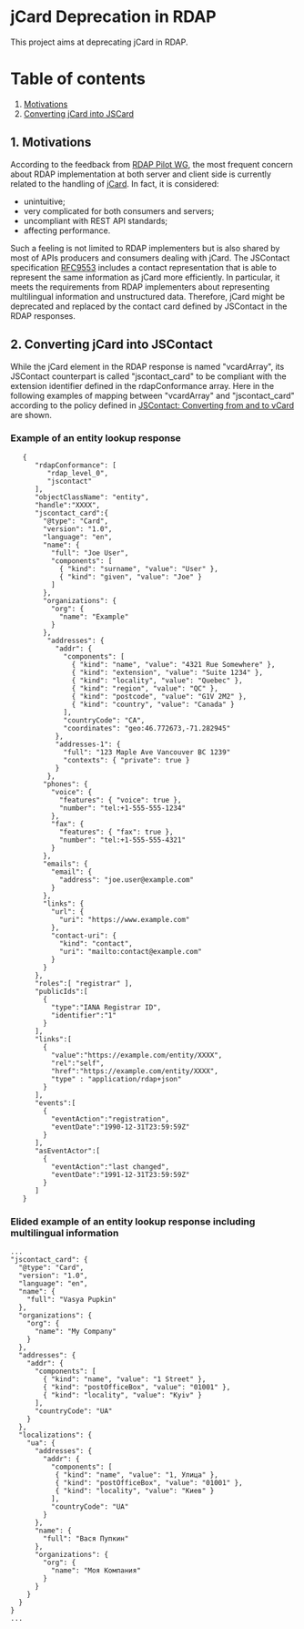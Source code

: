 # jCard Deprecation in RDAP

This project aims at deprecating jCard in RDAP.

# Table of contents
1. [Motivations](#motivations)
2. [Converting jCard into JSCard](#converting-jcard-into-jscontact)


<a name="motivations"></a>
## 1. Motivations

According to the feedback from [RDAP Pilot WG](https://www.icann.org/en/system/files/files/rdap-pilot-report-25apr19-en.pdf), the most frequent concern about RDAP implementation at both server and client side is currently related to the handling of [jCard](https://tools.ietf.org/html/rfc7095). In fact, it is considered:

*	unintuitive;
*	very complicated for both consumers and servers;
*	uncompliant with REST API standards;
*	affecting performance.

Such a feeling is not limited to RDAP implementers but is also shared by most of APIs producers and consumers dealing with jCard.
The JSContact specification [RFC9553](https://www.rfc-editor.org/rfc/rfc9553.html) includes a contact representation that is able to represent the same information as jCard more efficiently. In particular, it meets the requirements from RDAP implementers about representing multilingual information and unstructured data. Therefore, jCard might be deprecated and replaced by the contact card defined by JSContact in the RDAP responses.


<a name="converting-jcard-into-jscontact"></a>
## 2. Converting jCard into JSContact

While the jCard element in the RDAP response is named "vcardArray", its JSContact counterpart is called "jscontact_card" to be compliant with the extension identifier defined in the rdapConformance array. Here in the following examples of mapping between &quot;vcardArray&quot; and &quot;jscontact_card&quot; according to the policy defined in [JSContact: Converting from and to vCard](https://datatracker.ietf.org/doc/draft-ietf-calext-jscontact-vcard/) are shown.

### Example of an entity lookup response

```
   {
      "rdapConformance": [
         "rdap_level_0",
         "jscontact"
      ],
      "objectClassName": "entity",
      "handle":"XXXX",
      "jscontact_card":{
        "@type": "Card",
        "version": "1.0",
        "language": "en",
        "name": {
          "full": "Joe User",
          "components": [
            { "kind": "surname", "value": "User" },
            { "kind": "given", "value": "Joe" }
          ]
        },
        "organizations": {
          "org": {
            "name": "Example"
          }
        },
         "addresses": {
           "addr": {
             "components": [
               { "kind": "name", "value": "4321 Rue Somewhere" },
               { "kind": "extension", "value": "Suite 1234" },
               { "kind": "locality", "value": "Quebec" },
               { "kind": "region", "value": "QC" },
               { "kind": "postcode", "value": "G1V 2M2" },
               { "kind": "country", "value": "Canada" }
             ],
             "countryCode": "CA",
             "coordinates": "geo:46.772673,-71.282945"
           },
           "addresses-1": {
             "full": "123 Maple Ave Vancouver BC 1239"
             "contexts": { "private": true }
           }
         },
        "phones": {
          "voice": {
            "features": { "voice": true },
            "number": "tel:+1-555-555-1234"
          },
          "fax": {
            "features": { "fax": true },
            "number": "tel:+1-555-555-4321"
          }
        },
        "emails": {
          "email": {
            "address": "joe.user@example.com"
          }
        },
        "links": {
          "url": {
            "uri": "https://www.example.com"
          },
          "contact-uri": {
            "kind": "contact",
            "uri": "mailto:contact@example.com"
          }
        }
      },
      "roles":[ "registrar" ],
      "publicIds":[
        {
          "type":"IANA Registrar ID",
          "identifier":"1"
        }
      ],
      "links":[
        {
          "value":"https://example.com/entity/XXXX",
          "rel":"self",
          "href":"https://example.com/entity/XXXX",
          "type" : "application/rdap+json"
        }
      ],
      "events":[
        {
          "eventAction":"registration",
          "eventDate":"1990-12-31T23:59:59Z"
        }
      ],
      "asEventActor":[
        {
          "eventAction":"last changed",
          "eventDate":"1991-12-31T23:59:59Z"
        }
      ]
   }
```

### Elided example of an entity lookup response including multilingual information

```
...
"jscontact_card": {
  "@type": "Card",
  "version": "1.0",
  "language": "en",
  "name": {
    "full": "Vasya Pupkin"
  },
  "organizations": {
    "org": {
      "name": "My Company"
    }
  },
  "addresses": {
    "addr": {
      "components": [
        { "kind": "name", "value": "1 Street" },
        { "kind": "postOfficeBox", "value": "01001" },
        { "kind": "locality", "value": "Kyiv" }
      ],
      "countryCode": "UA"
    }
  },
  "localizations": {
    "ua": {
      "addresses": {
        "addr": {
          "components": [
           { "kind": "name", "value": "1, Улица" },
           { "kind": "postOfficeBox", "value": "01001" },
           { "kind": "locality", "value": "Киев" }
          ],
          "countryCode": "UA"
        }
      },
      "name": {
        "full": "Вася Пупкин"
      },
      "organizations": {
        "org": {
          "name": "Моя Компания"
        }
      }
    }
  }
}
...
```